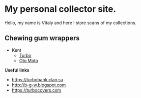 # My personal collector site.

Hello, my name is Vitaly and here I store scans of my collections.

## Chewing gum wrappers

* Kent
    - [Turbo](gum_wrappers/kent/turbo)
    - [Oto Moto](gum_wrappers/kent/oto-moto)

**Useful links**

* https://turbobank.clan.su
* http://b-g-w.blogspot.com
* https://turbocovers.com
